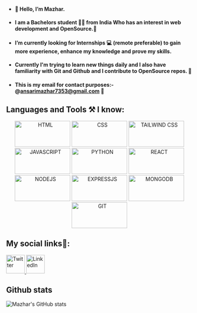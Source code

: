 - #### 👋 Hello, I’m Mazhar.
- #### I am a Bachelors student 👦🏾 from India Who has an interest in web development and OpenSource.👀
- #### I’m currently looking for Internships 💻 (remote preferable) to gain more experience, enhance my knowledge and prove my skills.
- #### Currently I'm trying to learn new things daily and I also have familiarity with Git and Github and I contribute to OpenSource repos. 📂
- #### This is my email for contact purposes:-@ansarimazhar7353@gmail.com 📩

<!---
MJCoder15/MJCoder15 is a ✨ special ✨ repository because its `README.md` (this file) appears on your GitHub profile.
You can click the Preview link to take a look at your changes.
--->

## Languages and Tools ⚒️ I know:
<p align='center'>
<img src="https://th.bing.com/th/id/OIP.RDVABSEyarIyLcwMx5CWsQHaCd?w=340&h=116&c=7&r=0&o=5&dpr=1.4&pid=1.7" alt="HTML" width="150" height='70' />

<img src="https://th.bing.com/th/id/OIP.zzMiltvXJNgFUDhNAXAYFAHaFj?w=227&h=180&c=7&r=0&o=5&dpr=1.4&pid=1.7" alt="CSS" width="150" height='70' />

<img src="https://th.bing.com/th/id/OIP.mOiO2OwSQaC00qMsaZOMfwHaEK?w=315&h=180&c=7&r=0&o=5&dpr=1.4&pid=1.7" alt="TAILWIND CSS" width="150" height='70' />

<img src="https://th.bing.com/th/id/OIP.I5XOh9o_kbTNsXnsIc53aAHaHa?w=161&h=180&c=7&r=0&o=5&dpr=1.4&pid=1.7" alt="JAVASCRIPT" width="150" height='70' />

<img src="https://th.bing.com/th/id/OIP.htriXhtHYbmzsUU3yny2dQHaEK?w=283&h=180&c=7&r=0&o=5&dpr=1.4&pid=1.7" alt="PYTHON" width="150" height='70' />

<img src="https://th.bing.com/th/id/OIP.V7UIIU0G4pK15vtd8vSgiQHaEK?w=288&h=180&c=7&r=0&o=5&dpr=1.4&pid=1.7" alt="REACT" width="150" height='70' />

<img src="https://th.bing.com/th/id/OIP.vfh1468tuemHO2WidDnX4QHaDZ?w=310&h=160&c=7&r=0&o=5&dpr=1.4&pid=1.7" alt="NODEJS" width="150" height='70' />

<img src="https://th.bing.com/th/id/OIP.1ji9NLQl3sOXktSoEYnt3wHaHa?w=179&h=180&c=7&r=0&o=5&dpr=1.4&pid=1.7" alt="EXPRESSJS" width="150" height='70' />

<img src="https://th.bing.com/th/id/OIP.7DfPlLIngzN5xxUvcc4tUgHaCO?w=325&h=104&c=7&r=0&o=5&dpr=1.4&pid=1.7" alt="MONGODB" width="150" height='70' />

<img src="https://th.bing.com/th/id/OIP.R1Bi3fNDyYjLsXdg9OqoIAHaEo?w=316&h=197&c=7&r=0&o=5&dpr=1.4&pid=1.7" alt="GIT" width="150" height='70' />
</p>

## My social links🔗:

<a href="https://twitter.com/MazharCodes_15">
  <img src="https://th.bing.com/th/id/OIP.P3GJZi8Z-DGPx1JS3u5yOgHaGl?w=205&h=182&c=7&r=0&o=5&dpr=1.4&pid=1.7" alt="Twitter" width="50" height='50' />
</a>

<a href="https://www.linkedin.com/in/mazhar-ansari-852713218/">
  <img src="https://th.bing.com/th/id/OIP.IfuhJTGsN34WQqAZIdufvQHaHa?w=165&h=180&c=7&r=0&o=5&dpr=1.4&pid=1.7" alt="LinkedIn" width="50" height='50' />
</a>

## Github stats

![Mazhar's GitHub stats](https://github-readme-stats.vercel.app/api?username=MJCoder15&show_icons=true&bg_color=00000000&theme=tokyonight)
